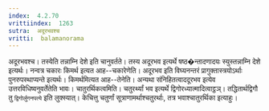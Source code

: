 ```yaml
---
index:  4.2.70
vrittiindex:  1263
sutra:  अदूरभवश्च
vritti:  balamanorama 
---
```


अदूरभवश्च। तस्येति तन्नाम्नि देशे इति चानुवर्तते। तस्य अदूरभव इत्यर्थे षष्ठ�न्तादणादयः स्युस्तन्नाम्नि देशे इत्यर्थः। नन्वत्र चकारः किमर्थ इत्यत आह--चकारेणेति। अदूरभव इति विघ्यनन्तरं प्रागुक्तास्त्रयोऽर्थाः पुनरुपस्थाप्यन्ते इत्यर्थः। किमर्थमित्यत आह--तेनेति। अन्यथा संनिहितत्वाददूरभव इत्येव उत्तरविधिष्वनुवर्तेतेति भावः। चातुरर्थिकत्वमिति। चतुरर्थ्यां भव इत्यर्थे द्विगोरध्यात्मादित्वाट्ठञ्। तद्धितार्थद्विगौ तु `द्विगोर्लुगनपत्ये` इति लुक्स्यात्। केचित्तु चतुर्णां सूत्राणामर्थाश्चतुरर्थाः, तत्र भवाश्चातुरर्थिका इत्याहुः।


